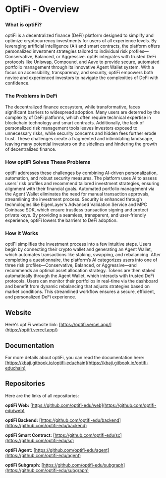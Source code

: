 # OptiFi - Overview

### What is optiFi?  
optiFi is a decentralized finance (DeFi) platform designed to simplify and optimize cryptocurrency investments for users of all experience levels. By leveraging artificial intelligence (AI) and smart contracts, the platform offers personalized investment strategies tailored to individual risk profiles—Conservative, Balanced, or Aggressive. optiFi integrates with trusted DeFi protocols like Uniswap, Compound, and Aave to provide secure, automated portfolio management through its innovative Agent Wallet system. With a focus on accessibility, transparency, and security, optiFi empowers both novice and experienced investors to navigate the complexities of DeFi with confidence.

### The Problems in DeFi  
The decentralized finance ecosystem, while transformative, faces significant barriers to widespread adoption. Many users are deterred by the complexity of DeFi platforms, which often require technical expertise in blockchain technology and smart contracts. Additionally, the lack of personalized risk management tools leaves investors exposed to unnecessary risks, while security concerns and hidden fees further erode trust. These challenges create a fragmented and intimidating landscape, leaving many potential investors on the sidelines and hindering the growth of decentralized finance.

### How optiFi Solves These Problems  
optiFi addresses these challenges by combining AI-driven personalization, automation, and robust security measures. The platform uses AI to assess users’ risk profiles and recommend tailored investment strategies, ensuring alignment with their financial goals. Automated portfolio management via the Agent Wallet eliminates the need for manual transaction approvals, streamlining the investment process. Security is enhanced through technologies like EigenLayer's Advanced Validation Service and MPC Coinbase SDK, which ensure trustless transaction signing and protect private keys. By providing a seamless, transparent, and user-friendly experience, optiFi lowers the barriers to DeFi adoption.

### How It Works  
optiFi simplifies the investment process into a few intuitive steps. Users begin by connecting their crypto wallet and generating an Agent Wallet, which automates transactions like staking, swapping, and rebalancing. After completing a questionnaire, the platform’s AI categorizes users into one of three risk profiles—Conservative, Balanced, or Aggressive—and recommends an optimal asset allocation strategy. Tokens are then staked automatically through the Agent Wallet, which interacts with trusted DeFi protocols. Users can monitor their portfolios in real-time via the dashboard and benefit from dynamic rebalancing that adjusts strategies based on market conditions. This streamlined workflow ensures a secure, efficient, and personalized DeFi experience.

## Website
Here's optiFi website link: [https://optifi.vercel.app/](https://optifi.vercel.app/)

## Documentation
For more details about optiFi, you can read the documentation here:
[https://kbaji.gitbook.io/optifi-educhain](https://kbaji.gitbook.io/optifi-educhain)

## Repositories
Here are the links of all repositories:

**optiFi Web:** [https://github.com/optifi-edu/web](https://github.com/optifi-edu/web)

**optiFi Backend:** [https://github.com/optifi-edu/backend](https://github.com/optifi-edu/backend)

**optiFi Smart Contract:** [https://github.com/optifi-edu/sc](https://github.com/optifi-edu/sc)

**optiFi Agent:** [https://github.com/optifi-edu/agent](https://github.com/optifi-edu/agent)

**optiFi Subgraph:** [https://github.com/optifi-edu/subgraph](https://github.com/optifi-edu/subgraph)
